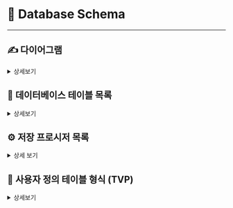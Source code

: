 # 📘 Database Schema
---
## ✍ 다이어그램
<details> <summary> 상세보기 </summary>
</details>

## 🧱 데이터베이스 테이블 목록

<details><summary> 상세보기 </summary>
    
  <details><summary>📄 <strong>`accesslog` 테이블</strong>
  
  > 직원 접속 로그</summary>
  
  | 칼럼명 | 자료형 | NULL 여부 | PK/Index | 참조 관계 | 설명 |
  |---|---|---|---|---|---|
  | acslog_type | int | ❌ | | | 로그 유형 |
  | acslog_emp | int | ❌ | | FK → empoyee | 접속 직원 |
  | acslog_param | int | ❌ | | | 대상 파라미터 |
  | acslog_date | int | ❌ | | | 접속 시간 |
  ---
  </details>
  
  <details><summary>📄 <strong>`accpermission` 테이블</strong>
  
  > 직원 권한 설정</summary>
  
  | 칼럼명 | 자료형 | NULL 여부 | PK/Index | 참조 관계 | 설명 |
  |---|---|---|---|---|---|
  | acper_emp | int | ✅ | FK | → employee | 직원코드 |
  | acper_permission | int | ✅ | | | 권한 유형 |
  | acper_status | int | ✅ | | | 상태 |
  | acper_idate | datetime | ❌ | | | 등록 일자 |
  | acper_udate | datetime | ❌ | | | 수정 일자 |
  ---
  </details>
   
  <details><summary>📄 <strong>`category` 테이블</strong>
  
  > 제품 분류
  </summary>
  
  | 칼럼명 | 자료형 | NULL 여부 | PK/Index | 참조 관계 | 설명 |
  |---|---|---|---|---|---|
  | cat_code | int | ❌ | | PK | 분류코드 |
  | cat_top | int | ❌ | | | 대분류 번호 |
  | cat_mid | int | ❌ | | | 중분류 번호 |
  | cat_bot | int | ❌ | | | 소분류 번호 |
  | cat_name_kr | int | ❌ | | | 분류명(한글) |
  | cat_name_en | int | ❌ | | | 분류명(영문) |
  | cat_idate | int | ❌ | | | 등록 일자 |
  | cat_udate | int | ✅ | | | 수정 일자 |
  | cat_status | int | ✅ | | | 상태 |
  ---
  </details>
  </br>
  <details><summary>📄 <strong>`closingbalance` 테이블</strong>
  
  > 전기이월 잔액</summary>
  
  | 칼럼명 | 자료형 | NULL 여부 | PK/Index | 참조 관계 | 설명 | 비고 |
  | --- | --- | --- | --- | --- | --- | --- |
  | cb_sup | int | ❌ | **PK** | | 공급사 코드 | 복합 PK (cb_sup, cb_date) |
  | cb_date | char(6) | ❌ | **PK** | | 기준 년월(YYYYMM) | 복합 PK |
  | cb_balance | int | ✅ | | | 잔액 | |
  | cb_idate | datetime | ✅ | | | 생성 일시 | |
  ---
  </details>
   
  <details><summary>📄 <strong>`config` 테이블</strong>
  
  > 환경설정 정보</summary>
  
  | 칼럼명 | 자료형 | NULL 여부 | PK/Index | 참조 관계 | 설명 | 비고 |
  | --- | --- | --- | --- | --- | --- | --- |
  | cf_code | int | ❌ | **PK** | | 설정 코드 | |
  | cf_name | nvarchar(50) | ✅ | | | 설정명 | |
  | cf_value | int | ❌ | | | 설정 값 | 시퀀스/카운터로 사용 |
  | cf_strvalue | nvarchar(100) | ✅ | | | 문자열 값 | |
  | cf_edate | datetime | ✅ | | | 수정 일시 | |
  ---
  </details>
   
  <details><summary>📄 <strong>`configlog` 테이블</strong>
  
  > 환경설정 수정 로그 테이블</summary>
  
  | 칼럼명 | 자료형 | NULL 여부 | PK/Index | 참조 관계 | 설명 | 비고 |
  | --- | --- | --- | --- | --- | --- | -- |
  | cfl_type | int | ✅ | | | 로그 유형 | |
  | cfl_emp | int | ✅ | | | 직원 코드 | |
  | cfl_before | nvarchar(100) | ✅ | | | 변경 전 | |
  | cfl_after | nvarchar(100) | ✅ | | | 변경 후 | |
  | cfl_date | datetime | ✅ | | | 변경 일시 | |
  | cfl_param | int | ✅ | | | 대상 식별자 | |
  ---
  </details>
   
  <details><summary>📄 <strong>`country` 테이블</strong>
  
  >국가 코드 정보
  </summary>
  
  | 칼럼명 | 자료형 | NULL 여부 | PK/Index | 참조 관계 | 설명 | 비고 |
  | --- | --- | --- | --- | --- | --- | -- |
  | ctry_code | int | ❌ | **PK** | | 국가 코드 | |
  | ctry_name | nvarchar(50) | ❌ | | | 국가명 | |
  | ctry_ems | int | ✅ | | | EMS 배송여부 | |
  | ctry_interpackair | int | ✅ | | | 항공 배송여부 | |
  | ctry_interpackship | int | ✅ | | | 선박 배송여부 | |
  | ctry_udate | datetime | ✅ | | | 수정 일시 | |
  | ctry_2code | varchar(4) | ✅ | | | 국가단축코드(2) | |
  | ctry_3code | varchar(6) | ✅ | | | 국가단축코드(3) | |
  ---
  </details>
   
  <details><summary>📄 <strong>`customer` 테이블</strong>
  
  >고객 정보
  </summary>
  
  | 칼럼명 | 자료형 | NULL 여부 | PK/Index | 참조 관계 | 설명 | 비고 |
  | --- | --- | --- | --- | --- | --- | -- |
  | cust_code | int | ❌ | **PK** | | 고객 코드 | |
  | cust_name | nvarchar(50) | ❌ | | | 고객명 | |
  | cust_cell | varchar(20) | ✅ | | | 휴대전화 | |
  | cust_email | varchar(50) | ✅ | | | 이메일 | |
  | cust_addr | varchar(100) | ✅ | | | 주소 | |
  | cust_grade | int | ✅ | | | 등급 | |
  | cust_status | int | ✅ | | | 상태 | |
  | cust_idate | datetime | ✅ | | | 등록 일시 | |
  | cust_udate | datetime | ✅ | | | 수정 일시 | |
  | cust_lastsaledate | datetime | ✅ | | | 최종 구매일 | |
  | cust_tell | varchar(20) | ✅ | | | 전화 | |
  | cust_country | int | ✅ | FK | country(ctry_code) | 국가 | |
  | cust_memo | varchar(200) | ✅ | | | 메모 | |
  | cust_point | int | ✅ | | | 포인트 | |
  | cust_key1 | varchar(30) | ✅ | | | 암호화값1| |
  | cust_key2 | varchar(30) | ✅ | | | 암호화값2 | |
  ---
  </details>
   
  <details><summary>📄 <strong>`customerlog` 테이블</strong>
  
  >고객정보 수정 로그</summary>
  
  | 칼럼명 | 자료형 | NULL 여부 | PK/Index | 참조 관계 | 설명 | 비고 |
  | --- | --- | --- | --- | --- | --- | -- |
  | custlog_type | int | ✅ | | | 유형 | |
  | custlog_before | varchar(50) | ✅ | | | 변경 전 | |
  | custlog_after | varchar(50) | ✅ | | | 변경 후 | |
  | custlog_param | int | ✅ | | | 대상 코드 | |
  | custlog_emp | int | ✅ | | | 작업자 | |
  | custlog_date | datetime | ✅ | | | 일시 | |
  ---
  </details>
   
  <details><summary>📄 <strong>`custorder` 테이블</strong>
  
  >고객주문
  </summary>
  
  | 칼럼명 | 자료형 | NULL 여부 | PK/Index | 참조 관계 | 설명 | 비고 |
  | --- | --- | --- | --- | --- | --- | -- |
  | cord_code | int | ❌ | **PK** | | 주문 코드 | |
  | cord_date | datetime | ❌ | | | 주문일 | |
  | cord_cust | int | ✅ | FK | customer(cust_code) | 고객 코드 | |
  | cord_status | int | ✅ | | | 상태 | |
  | cord_bprice | float | ✅ | | | 매입가 합계 | |
  | cord_amount_krw | int | ✅ | | | 결제 KRW | |
  | cord_amount_usd | float | ✅ | | | 결제 USD | |
  | cord_staff | int | ✅ | | | 담당자 | |
  | cord_idate | datetime | ✅ | | | 등록일 | |
  | cord_udate | datetime | ✅ | | | 수정일 | |
  | cord_memo | nvarchar(255) | ✅ | | | 메모 | |
  | cord_sdate | date | ✅ | | | 배송(출고)일 | |
  | cord_exchange | int | ✅ | | | 환율 | |
  | cord_address | nvarchar(100) | ✅ | | | 배송지 | |
  | cord_country | int | ✅ | FK | country(ctry_code) | 국가 | |
  | cord_shipping | int | ✅ | | | 배송수단 | |
  | cord_fee | float | ✅ | | | 수수료 | |
  | cord_sales | int | ✅ | | | 매출 코드 | |
  ---
  </details>
   
  <details><summary>📄 <strong>`custorderdetail` 테이블</strong>
  
  >고객주문 상세 내역</summary>
  
  | 칼럼명 | 자료형 | NULL 여부 | PK/Index | 참조 관계 | 설명 | 비고 |
  | --- | --- | --- | --- | --- | --- | --- |
  | cordd_code | int | ❌ | **PK** | | 주문 코드 | 복합 PK (cordd_code, cordd_seq) |
  | cordd_seq | int | ❌ | **PK** | | 순번 | 복합 PK |
  | cordd_pdt | int | ✅ | | | 상품 코드 | |
  | cordd_bprice | int | ✅ | | | 매입가 | |
  | cordd_orderqty | int | ✅ | | | 주문수량 | |
  | cordd_sprice | int | ✅ | | | 판매가 | |
  | cordd_offerkrw | float | ✅ | | | 제안가 KRW | |
  | cordd_offeruds | float | ✅ | | | 제안가 USD | |
  | cordd_amountusd | float | ✅ | | | 금액 USD | |
  | cordd_offerqty | int | ✅ | | | 제안 수량 | |
  | cordd_feeapply | int | ✅ | | | 수수료 적용 | |
  | cordd_status | int | ✅ | | | 상태 | |
  | cordd_memo | nvarchar(100) | ✅ | | | 메모 | |
  | cordd_pdtnumber | nvarchar(50) | ✅ | | | 상품번호 텍스트 | |
  | cordd_amountkrw | float | ✅ | | | 금액 KRW | |
  ---
  </details>
   
  <details><summary>📄 <strong>`custorderlog` 테이블</strong>
  
  >고객주문 수정 로그</summary>
  
  | 칼럼명 | 자료형 | NULL 여부 | PK/Index | 참조 관계 | 설명 | 비고 |
  | --- | --- | --- | --- | --- | --- | -- |
  | cordlog_type | int | ✅ | | | 유형 | |
  | cordlog_befor | varchar(50) | ✅ | | | 변경 전 | |
  | cordlog_after | varchar(50) | ✅ | | | 변경 후 | |
  | cordlog_param | int | ✅ | | | 대상 코드 | |
  | cordlog_emp | int | ✅ | | | 작업자 | |
  | cordlog_date | datetime | ✅ | | | 일시 | |
  ---
  </details>
   
  <details><summary>📄 <strong>`dailyreport` 테이블</strong>
  
  >일결산 상품 정보 테이블</summary>
  
  | 칼럼명 | 자료형 | NULL 여부 | PK/Index | 참조 관계 | 설명 | 비고 |
  | --- | --- | --- | --- | --- | --- | --- |
  | dayr_date | int | ❌ | **PK** | | 기준일(YYYYMMDD 등) | 복합 PK (dayr_date, dayr_pdt) |
  | dayr_pdt | int | ❌ | **PK** | | 상품 코드 | 복합 PK |
  | dayr_sprice | int | ✅ | | | 판매가 | |
  | dayr_bprice | float | ✅ | | | 매입가 | |
  | dayr_beginstock | int | ✅ | | | 기초재고 | |
  | dayr_endstock | int | ✅ | | | 기말재고 | |
  | dayr_purqty | int | ✅ | | | 매입수량 | |
  | dayr_purAmount | float | ✅ | | | 매입금액 | |
  | dayr_saleqty | int | ✅ | | | 판매수량 | |
  | dayr_saleAmount | int | ✅ | | | 판매금액 | |
  | dayr_bstockamount | int | ✅ | | | 기초재고금액 | |
  | dayr_estockamount | int | ✅ | | | 기말재고금액 | |
  | dayr_top | int | ✅ | | | 분류-대 | |
  | dayr_mid | int | ✅ | | | 분류-중 | |
  | dayr_bot | int | ✅ | | | 분류-소 | |
  | dayr_sup | int | ✅ | | | 공급사 | |
  | dayr_ledgerstock | int | ✅ | | | 장부재고 | |
  | dayr_loststock | int | ✅ | | | 분실재고 | |
  | dayr_taxable | int | ✅ | | | 과세 | |
  | dayr_taxfree | int | ✅ | | | 면세 | |
  | dayr_paycash | float | ✅ | | | 현금결제 | |
  | dayr_paycard | float | ✅ | | | 카드결제 | |
  | dayr_payaccount | float | ✅ | | | 계좌이체 | |
  | dayr_paypoint | float | ✅ | | | 포인트 | |
  ---
  </details>
   
  <details><summary>📄 <strong>`delivery` 테이블</strong>
  
  >배달정보 </summary>
  
  | 칼럼명 | 자료형 | NULL 여부 | PK/Index | 참조 관계 | 설명 | 비고 |
  | --- | --- | --- | --- | --- | --- | --- |
  | del_code | int | ❌ | **PK** | | 배송 코드 | |
  | del_cust | int | ✅ | FK | customer(cust_code) | 고객 코드 | |
  | del_country | int | ❌ | | | 국가 코드 | |
  | del_addr | varchar(200) | ❌ | | | 주소 | |
  | del_recipient | varchar(100) | ❌ | | | 수령인 | |
  | del_tel | varchar(50) | ❌ | | | 연락처 | |
  | del_invoice | varchar(50) | ✅ | | | 운송장번호 | |
  | del_idate | datetime | ✅ | | | 등록일 | |
  | del_udate | datetime | ✅ | | | 수정일 | |
  | del_salecode | int | ✅ | FK | sales(sale_code) | 매출 코드 | |
  | del_status | int | ✅ | | | 상태 | |
  ---
  </details>
   
  <details><summary>📄 <strong>`emplog` 테이블</strong>
  
  >직원 수정 로그</summary>
  
  | 칼럼명 | 자료형 | NULL 여부 | PK/Index | 참조 관계 | 설명 | 비고 |
  | --- | --- | --- | --- | --- | --- | -- |
  | emplog_type | int | ✅ | | | 유형 | |
  | emplog_before | varchar(50) | ✅ | | | 변경 전 | |
  | emplog_after | varchar(50) | ✅ | | | 변경 후 | |
  | emplog_param | int | ✅ | | | 대상 | |
  | emplog_emp | int | ✅ | | | 작업자 | |
  | emplog_date | datetime | ✅ | | | 일시 | |
  | emplog_param2 | int | ✅ | | | 보조 파라미터 | |
  ---
  </details>
   
  <details><summary>📄 <strong>`employee` 테이블</strong>
  
  >직원정보</summary>
  
  | 칼럼명 | 자료형 | NULL 여부 | PK/Index | 참조 관계 | 설명 | 비고 |
  | --- | --- | --- | --- | --- | --- | -- |
  | emp_code | int | ❌ | **PK** | | 직원 코드 | |
  | emp_name | nvarchar(50) | ❌ | | | 이름 | |
  | emp_password | varchar(255) | ✅ | | | 비밀번호 해시 | |
  | emp_level | nvarchar(30) | ❌ | | | 직급/레벨 | |
  | emp_cell | nvarchar(20) | ✅ | | | 휴대전화 | |
  | emp_email | nvarchar(50) | ✅ | | | 이메일 | |
  | emp_addr | nvarchar(100) | ✅ | | | 주소 | |
  | emp_status | int | ❌ | | | 상태 | |
  | emp_idate | datetime | ✅ | | | 입사/등록일 | |
  | emp_udate | datetime | ✅ | | | 수정일 | |
  | emp_memo | nvarchar(200) | ✅ | | | 메모 | |
  ---
  </details>
   
  <details><summary>📄 <strong>`payment` 테이블</strong>
  
  >공급사 결제 내역</summary>
  
  
  | 칼럼명 | 자료형 | NULL 여부 | PK/Index | 참조 관계 | 설명 | 비고 |
  | --- | --- | --- | --- | --- | --- | -- |
  | pay_code | int | ❌ | **PK** | | 지급 코드 | |
  | pay_sup | int | ❌ | **IDX_payment**, FK | supplier(sup_code) | 공급사 | |
  | pay_purcode | int | ✅ | | | 매입 코드 | |
  | pay_paycash | int | ✅ | | | 현금 | |
  | pay_accounttransfer | int | ✅ | | | 계좌이체 | |
  | pay_paycredit | int | ✅ | | | 카드 | |
  | pay_idate | datetime | ✅ | | | 등록일 | |
  | pay_udate | datetime | ✅ | | | 수정일 | |
  | pay_date | datetime | ❌ | | | 지급일 | |
  | pay_paynote | int | ✅ | | | 어음 | |
  | pay_DC | int | ✅ | | | DC | |
  | pay_coupone | int | ✅ | | | 쿠폰 | |
  | pay_supsiby | int | ✅ | | | 상계 | |
  | pay_etc | int | ✅ | | | 기타 | |
  | pay_bank | varchar(20) | ✅ | | | 은행 | |
  | pay_account | varchar(20) | ✅ | | | 계좌 | |
  | pay_depasitor | varchar(20) | ✅ | | | 예금주 | |
  | pay_memo | varchar(100) | ✅ | | | 메모 | |
  | pay_type | int | ❌ | | | 지급 유형 | |
  | pay_status | int | ❌ | | | 상태 | |
  | pay_emp | int | ✅ | | | 처리 직원 | |
  ---
  </details>
   
  <details><summary>📄 <strong>`paymentlog` 테이블</strong>
  
  >공급사 결제 내역 수정 로그</summary>
  
  
  | 칼럼명 | 자료형 | NULL 여부 | PK/Index | 참조 관계 | 설명 | 비고 |
  | --- | --- | --- | --- | --- | --- | -- |
  | paylog_type | int | ✅ | | | 유형 | |
  | paylog_before | varchar(50) | ✅ | | | 변경 전 | |
  | paylog_after | varchar(50) | ✅ | | | 변경 후 | |
  | paylog_param | int | ✅ | | | 대상 코드 | |
  | paylog_emp | int | ✅ | | | 작업자 | |
  | paylog_date | datetime | ✅ | | | 일시 | |
  ---
  </details>
   
  <details><summary>📄 <strong>`pointhistory` 테이블</strong>
  
  >회원포인트 변경내역</summary>
  
  | 칼럼명 | 자료형 | NULL 여부 | PK/Index | 참조 관계 | 설명 | 비고 |
  | --- | --- | --- | --- | --- | --- | -- |
  | ph_type | int | ✅ | | | 유형 | |
  | ph_cust | int | ✅ | | | 고객 코드 | |
  | ph_param | int | ✅ | | | 관련 코드 | |
  | ph_point | int | ✅ | | | 변동 포인트 | |
  | ph_previous | int | ✅ | | | 이전 포인트 | |
  | ph_date | datetime | ✅ | | | 일시 | |
  | ph_seq | int | ✅ | | | 일련번호 | |
  ---
  </details>
   
  <details><summary>📄 <strong>`product` 테이블</strong>
  
  >제품정보 </summary>
  
  | 칼럼명 | 자료형 | NULL 여부 | PK/Index | 참조 관계 | 설명 | 비고 |
  | --- | --- | --- | --- | --- | --- | --- |
  | pdt_code | int | ❌ | **PK** | | 상품 코드 | |
  | pdt_name_kr | nvarchar(50) | ❌ | | | 상품명(국문) | |
  | pdt_name_en | nvarchar(50) | ✅ | | | 상품명(영문) | |
  | pdt_number | nvarchar(30) | ✅ | | | 품번 | |
  | pdt_spec | nvarchar(30) | ✅ | | | 규격 | |
  | pdt_top | int | ✅ | **IDX_product** | | 분류-대 | 다중 컬럼 인덱스 |
  | pdt_mid | int | ✅ | **IDX_product** | | 분류-중 | 다중 컬럼 인덱스 |
  | pdt_bot | int | ✅ | **IDX_product** | | 분류-소 | 다중 컬럼 인덱스 |
  | pdt_stock | int | ✅ | | | 재고 | |
  | pdt_status | int | ✅ | | | 상태 | |
  | pdt_bprice | int | ✅ | | | 매입가 | |
  | pdt_sprice_krw | int | ✅ | | | 판매가(KRW) | |
  | pdt_sprice_usd | decimal(18,2) | ✅ | | | 판매가(USD) | |
  | pdt_weight | decimal(18,2) | ✅ | | | 중량 | |
  | pdt_width | decimal(18,2) | ✅ | | | 가로 | |
  | pdt_length | decimal(18,2) | ✅ | | | 세로 | |
  | pdt_height | decimal(18,2) | ✅ | | | 높이 | |
  | pdt_idate | datetime | ✅ | | | 등록일 | |
  | pdt_udate | datetime | ✅ | | | 수정일 | |
  | pdt_tax | int | ❌ | | | 과세구분 | |
  | pdt_sup | int | ✅ | **IDX_product1**, FK | supplier(sup_code) | 공급사 | |
  | pdt_point | int | ✅ | | | 적립 포인트 | |
  | pdt_memo | varchar(100) | ✅ | | | 메모 | |
  ---
  </details>
   
  <details><summary>📄 <strong>`productlog` 테이블</strong>
  
  > 제품변경 로그</summary>
  
  | 칼럼명 | 자료형 | NULL 여부 | PK/Index | 참조 관계 | 설명 | 비고 |
  | --- | --- | --- | --- | --- | --- | -- |
  | pdtlog_type | int | ✅ | | | 유형 | |
  | pdtlog_before | varchar(50) | ✅ | | | 변경 전 | |
  | pdtlog_after | varchar(50) | ✅ | | | 변경 후 | |
  | pdtlog_param | int | ✅ | | | 대상 코드 | |
  | pdtlog_emp | int | ✅ | | | 작업자 | |
  | pdtlog_date | datetime | ✅ | | | 일시 | |
  ---
  </details>
   
  <details><summary>📄 <strong>`catpurchaseegory` 테이블</strong>
  
  >매입전표</summary>
  
  | 칼럼명 | 자료형 | NULL 여부 | PK/Index | 참조 관계 | 설명 | 비고 |
  | --- | --- | --- | --- | --- | --- | -- |
  | pur_code | int | ❌ | **PK** | | 매입 코드 | |
  | pur_date | datetime | ✅ | **IDX_purchase1** | | 매입일 | |
  | pur_idate | datetime | ✅ | | | 등록일 | |
  | pur_udate | datetime | ✅ | | | 수정일 | |
  | pur_sup | int | ✅ | **IDX_purchase**, FK | supplier(sup_code) | 공급사 | |
  | pur_amount | float | ✅ | | | 매입금액 | |
  | pur_payment | float | ✅ | | | 지급금액 | |
  | pur_type | int | ✅ | | | 유형 | |
  | pur_note | varchar(50) | ✅ | | | 비고 | |
  | pur_taxable | int | ❌ | | | 과세 | |
  | pur_taxfree | int | ❌ | | | 면세 | |
  | pur_emp | int | ✅ | FK | employee(emp_code) | 담당자 | |
  ---
  </details>
   
  <details><summary>📄 <strong>`purchaselog` 테이블</strong>
  
  > 매입 수정 로그</summary>
  
  | 칼럼명 | 자료형 | NULL 여부 | PK/Index | 참조 관계 | 설명 | 비고 |
  | --- | --- | --- | --- | --- | --- | -- |
  | purlog_type | int | ✅ | | | 유형 | |
  | purlog_before | varchar(50) | ✅ | | | 변경 전 | |
  | purlog_after | varchar(50) | ✅ | | | 변경 후 | |
  | purlog_param | int | ✅ | | | 대상 코드 | |
  | purlog_emp | int | ✅ | | | 작업자 | |
  | purlog_date | datetime | ✅ | | | 일시 | |
  | purlog_param2 | int | ✅ | | | 보조 파라미터 | |
  | purlog_order | int | ✅ | | | 정렬/순번 | |
  ---
  </details>
   
  <details><summary>📄 <strong>`purdetail` 테이블</strong></summary>
  
  >매입상세내역
  
  | 칼럼명 | 자료형 | NULL 여부 | PK/Index | 참조 관계 | 설명 | 비고 |
  | --- | --- | --- | --- | --- | --- | --- |
  | purd_code | int | ❌ | **IDX_purdetail**, FK | purchase(pur_code) | 매입 코드 | |
  | purd_purchase | int | ✅ | | | (예비)매입 코드 | |
  | purd_pdt | int | ✅ | **IDX_purdetail1**, FK | product(pdt_code) | 상품 코드 | |
  | purd_qty | int | ✅ | | | 수량 | |
  | purd_bprice | float | ✅ | | | 매입가 | |
  | purd_amount | float | ✅ | | | 금액 | |
  | purd_sprice | int | ✅ | | | 판매가 | |
  | purd_memo | nvarchar(50) | ✅ | | | 메모 | |
  | purd_status | int | ✅ | | | 상태 | |
  | purd_idate | datetime | ✅ | | | 등록일 | |
  | purd_udate | datetime | ✅ | | | 수정일 | |
  | purd_seq | int | ❌ | | | 순번 | |
  ---
  </details>
   
  <details><summary>📄 <strong>`purorder` 테이블</strong>
  
  >발주전표</summary>
  
  | 칼럼명 | 자료형 | NULL 여부 | PK/Index | 참조 관계 | 설명 | 비고 |
  | --- | --- | --- | --- | --- | --- | -- |
  | pord_code | int | ❌ | **PK** | | 발주 코드 | |
  | pord_sup | int | ✅ | **IDX_purorder**, FK | supplier(sup_code) | 공급사 | |
  | pord_date | datetime | ✅ | **IDX_purorder1** | | 발주일 | |
  | pord_arrivaldate | datetime | ✅ | | | 입고예정일 | |
  | pord_Amount | int | ✅ | | | 발주금액 | |
  | pord_idate | datetime | ✅ | | | 등록일 | |
  | pord_udate | datetime | ✅ | | | 수정일 | |
  | pord_type | int | ✅ | | | 유형 | |
  | pord_note | varchar(100) | ✅ | | | 비고 | |
  | pord_status | int | ✅ | | | 상태 | |
  ---
  </details>
   
  <details><summary>📄 <strong>`purorderdetail` 테이블</strong>
  
  >발주상세내역</summary>
  
  | 칼럼명 | 자료형 | NULL 여부 | PK/Index | 참조 관계 | 설명 | 비고 |
  | --- | --- | --- | --- | --- | --- | -- |
  | pordd_code | int | ❌ | **IDX_purorderdetail**, FK | purorder(pord_code) | 발주 코드 | |
  | pordd_pdt | int | ✅ | **IDX_purorderdetail1**, FK | product(pdt_code) | 상품 코드 | |
  | pordd_qty | int | ✅ | | | 수량 | |
  | pordd_bprice | float | ✅ | | | 매입가 | |
  | pordd_sprice | int | ✅ | | | 판매가 | |
  | pordd_amount | int | ✅ | | | 금액 | |
  | pordd_idate | datetime | ✅ | | | 등록일 | |
  | pordd_udate | datetime | ✅ | | | 수정일 | |
  | pordd_seq | int | ✅ | | | 순번 | |
  | pordd_status | int | ✅ | | | 상태 | |
  ---
  </details>
   
  <details><summary>📄 <strong>`saledetail` 테이블</strong>
  
  >판매상세내역</summary>
  
  | 칼럼명 | 자료형 | NULL 여부 | PK/Index | 참조 관계 | 설명 | 비고 |
  | --- | --- | --- | --- | --- | --- | -- |
  | saled_code | int | ❌ | **IDX_saledetail**, FK | sales(sale_code) | 매출 코드 | |
  | saled_pdt | int | ❌ | **IDX_saledetail1**, FK | product(pdt_code) | 상품 코드 | |
  | saled_bprice | int | ✅ | | | 매입가 | |
  | saled_sprice_krw | int | ✅ | | | 판매가(KRW) | |
  | saled_sprice_usd | float | ✅ | | | 판매가(USD) | |
  | saled_dc | int | ✅ | | | 할인 | |
  | saled_qty | int | ❌ | | | 수량 | |
  | saled_amount_krw | int | ✅ | | | 금액(KRW) | |
  | saled_amount_usd | float | ✅ | | | 금액(USD) | |
  | saled_tax | int | ✅ | | | 세액 | |
  | saled_point | int | ✅ | | | 포인트 | |
  ---
  </details>
   
  <details><summary>📄 <strong>`salepay` 테이블</strong>
  
  >판매결제내역</summary>
  
  | 칼럼명 | 자료형 | NULL 여부 | PK/Index | 참조 관계 | 설명 | 비고 |
  | --- | --- | --- | --- | --- | --- | -- |
  | spay_code | int | ❌ | **PK** | | 결제 코드 | |
  | spay_cash_krw | int | ✅ | | | 현금(KRW) | |
  | spay_cash_use | float | ✅ | | | 현금(외화) | |
  | spay_account_krw | int | ✅ | | | 계좌(KRW) | |
  | spay_account_usd | float | ✅ | | | 계좌(USD) | |
  | spay_credit_krw | int | ✅ | | | 카드(KRW) | |
  | spay_credit_usd | float | ✅ | | | 카드(USD) | |
  | spay_point_krw | int | ✅ | | | 포인트(KRW) | |
  | spay_point_usd | float | ✅ | | | 포인트(USD) | |
  | spay_exchenge | int | ✅ | | | 환율 | |
  | spay_salecode | int | ✅ | FK | sales(sale_code) | 매출 코드 | |
  | spay_idate | datetime | ✅ | | | 등록일 | |
  | spay_udate | datetime | ✅ | | | 수정일 | |
  ---
  </details>
   
  <details><summary>📄 <strong>`sales` 테이블</strong>
  
  >판매내역</summary>
  
  | 칼럼명 | 자료형 | NULL 여부 | PK/Index | 참조 관계 | 설명 | 비고 |
  | --- | --- | --- | --- | --- | --- | --- |
  | sale_code | int | ❌ | **PK** | | 매출 코드 | |
  | sale_date | datetime | ✅ | | | 거래일 | |
  | sale_cust | int | ✅ | **IDX_sales** | | 고객 코드 | FK 미선언(인덱스만 존재) |
  | sale_type | int | ✅ | | | 유형 | |
  | sale_bprice | float | ✅ | | | 매입가 합계 | |
  | sale_sprice_krw | int | ✅ | | | 매출액(KRW) | |
  | sale_sprice_usd | float | ✅ | | | 매출액(USD) | |
  | sale_dc | int | ✅ | | | 할인 | |
  | sale_tax | float | ✅ | | | 세액 | |
  | sale_reward | int | ✅ | | | 적립금 | |
  | sale_origine | int | ✅ | | | 원거래 | |
  | sale_udate | datetime | ✅ | | | 수정일 | |
  | sale_delivery | int | ✅ | | | 배송 방식 | |
  | sale_delfee | int | ✅ | | | 배송비 | |
  | sale_emp | int | ✅ | FK | employee(emp_code) | 담당자 | |
  ---
  </details>
   
  <details><summary>📄 <strong>`supplier` 테이블</strong>
  
  >공급사 정보</summary>
  
  | 칼럼명 | 자료형 | NULL 여부 | PK/Index | 참조 관계 | 설명 | 비고 |
  | --- | --- | --- | --- | --- | --- | -- |
  | sup_code | int | ❌ | **PK** | | 공급사 코드 | |
  | sup_name | varchar(50) | ❌ | | | 상호 | |
  | sup_bzno | varchar(20) | ✅ | | | 사업자번호 | |
  | sup_bztype | varchar(30) | ✅ | | | 업태 | |
  | sup_industry | varchar(30) | ✅ | | | 업종 | |
  | sup_tel | varchar(20) | ✅ | | | 전화 | |
  | sup_fax | varchar(20) | ✅ | | | 팩스 | |
  | sup_manager | varchar(30) | ✅ | | | 담당자 | |
  | sup_cel | varchar(20) | ✅ | | | 담당자 휴대폰 | |
  | sup_ceoname | varchar(30) | ✅ | | | 대표자 | |
  | sup_ceotel | char(20) | ✅ | | | 대표 전화 | |
  | sup_email | varchar(50) | ✅ | | | 이메일 | |
  | sup_url | varchar(100) | ✅ | | | 홈페이지 | |
  | sup_status | int | ✅ | | | 상태 | |
  | sup_memo | varchar(50) | ✅ | | | 메모 | |
  | sup_bank | varchar(10) | ✅ | | | 은행 | |
  | sup_account | varchar(20) | ✅ | | | 계좌 | |
  | sup_accname | varchar(30) | ✅ | | | 예금주 | |
  | sup_idate | datetime | ✅ | | | 등록일 | |
  | sup_address | varchar(100) | ✅ | | | 주소 | |
  | sup_paytype | int | ❌ | | | 결제 조건 | |
  ---
  </details>
   
  <details><summary>📄 <strong>`supplierlog` 테이블</strong>
  
  >공급사 변경 로그</summary>
  
  | 칼럼명 | 자료형 | NULL 여부 | PK/Index | 참조 관계 | 설명 | 비고 |
  | ----- | ----- | ----- | ----- | ----- | ----- | ----- |
  | suplog_type | int | ✅ | | | 유형 | |
  | suplog_before | varchar(50) | ✅ | | | 변경 전 | |
  | suplog_after | varchar(50) | ✅ | | | 변경 후 | |
  | suplog_param | int | ✅ | | | 대상 코드 | |
  | suplog_emp | int | ✅ | | | 작업자 | |
  | suplog_date | datetime | ✅ | | | 일시 | |
  ---
  </details>
   
  <details><summary>📄 <strong>`worktable` 테이블</strong>
  
  >일결산 작업 기록
  </summary>
  
  | 칼럼명 | 자료형 | NULL 여부 | PK/Index | 참조 관계 | 설명 | 비고 |
  | --- | --- | --- | --- | --- | --- | --- |
  | work_date | int | ❌ | **PK** | | 작업 기준일 | 복합 PK (work_date, work_type) |
  | work_type | int | ❌ | **PK** | | 작업 유형 | 복합 PK |
  | work_exestart | datetime | ✅ | | | 시작 일시 | |
  | work_exeend | datetime | ✅ | | | 종료 일시 | |
  | work_emp | int | ✅ | | | 실행 직원 | |
  | work_saleupdate | int | ✅ | | | 매출 갱신 수 | |
  | work_purupdate | int | ✅ | | | 매입 갱신 수 | |
  | work_param | int | ✅ | | | 파라미터 | |
  </details>
</details>

## ⚙️ 저장 프로시저 목록

<details>
<summary>상세 보기</summary>

## 🔹 usp_UpdateConfig [환경설정 채번 코드 수정]

각 항목의 최신 채번 코드/문자값을 갱신합니다. 신규 등록 직후 공통으로 호출됩니다.

```

CREATE PROCEDURE [dbo].[usp_UpdateConfig]
    @code int, 
    @value int,
    @str varchar(50)
AS
BEGIN 
    SET NOCOUNT ON;
    UPDATE config
       SET cf_value  = @value,
           cf_strvalue = @str,
           cf_edate  = GETDATE()
     WHERE cf_code  = @code;
END
```
---
## 🔹 usp_InsertEmpAccessLog [사원 접근 로그 기록]

화면/기능 접근 등 사원 행위를 accesslog에 적재합니다.
```
CREATE PROCEDURE [dbo].[usp_InsertEmpAccessLog]
    @logType int,
    @empCode int,
    @parameter int
AS
BEGIN
    SET NOCOUNT ON;
    INSERT INTO accesslog(acslog_type, acslog_emp, acslog_param, acslog_date)
    VALUES(@logType, @empCode, @parameter, GETDATE());
END
```
---
## 🔹 usp_InsertEmployee [사원 등록]

신규 사원을 등록하고, 설정코드(cf_code=16)의 채번을 갱신합니다.
```
CREATE PROCEDURE [dbo].[usp_InsertEmployee]
    @empName varchar(50) ,
    @empPassword varchar(50),
    @empLevel varchar(20),
    @empCell varchar(20),
    @empEmain varchar(200),
    @empAddr varchar(250),
    @empStatus int,
    @empMemo varchar(50)
AS
BEGIN
    SET NOCOUNT ON;
    DECLARE @empCode int;
    SET @empCode = (SELECT MAX(ISNULL(cf_value,0)) + 1 FROM config WHERE cf_code = 16);

    INSERT INTO employee
        (emp_code, emp_name, emp_password, emp_level, emp_cell, emp_addr,
         emp_status, emp_idate, emp_udate, emp_memo)
    VALUES
        (@empCode, @empName, @empPassword, @empLevel, @empCell, @empAddr,
         @empStatus, GETDATE(), GETDATE(), @empMemo);

    EXEC usp_UpdateConfig @code = 16, @value = @empCode, @str = '';
END
```
---
## 🔹 usp_InsertLog [범용 로그 일괄 입력]

전달받은 테이블 타입(dbo.logInfo) 데이터를 대상 로그 테이블에 일괄 적재합니다. @target 값으로 목적 테이블을 구분합니다.
```
CREATE PROCEDURE [dbo].[usp_InsertLog]
    @target varchar(50),
    @logs dbo.logInfo READONLY
AS
BEGIN
    SET NOCOUNT ON;

    IF @target = 'ProductLog'
    BEGIN
        INSERT INTO productlog(pdtlog_type, pdtlog_before, pdtlog_after, pdtlog_param, pdtlog_emp, pdtlog_date)
        SELECT logType, beforeValue, afterValue, empCode, logParam, GETDATE() FROM @logs;
    END
    ELSE IF @target = 'SupplierLog'
    BEGIN
        INSERT INTO supplierlog(suplog_type, suplog_before, suplog_after, suplog_param, suplog_emp, suplog_date)
        SELECT logType, beforeValue, afterValue, empCode, logParam, GETDATE() FROM @logs;
    END
    ELSE IF @target = 'PaymentLog'
    BEGIN
        INSERT INTo paymentlog(paylog_type, paylog_before, paylog_after, paylog_param, paylog_emp, paylog_date)
        SELECT logType, beforeValue, afterValue, empCode, logParam, GETDATE() FROM @logs;
    END
    ELSE IF @target = 'CustomerLog'
    BEGIN
        INSERT INTO customerlog(custlog_type, custlog_before, custlog_after, custlog_param, custlog_emp, custlog_date)
        SELECT logType, beforeValue, afterValue, empCode, logParam, GETDATE() FROM @logs;
    END
    ELSE IF @target = 'AccessLog'
    BEGIN
        INSERT INTO accesslog(acslog_type, acslog_emp, acslog_param, acslog_date)
        SELECT logType, empCode, logParam, GETDATE() FROM @logs;
    END
    ELSE IF @target = 'EmployeeLog'
    BEGIN
        INSERT INTO emplog(emplog_type, emplog_before, emplog_after, emplog_param, emplog_emp, emplog_date)
        SELECT logType, beforeValue, afterValue, empCode, logParam, GETDATE() FROM @logs;
    END 
END
```
---
## 🔹 usp_InsertProduct [상품 등록]

신규 상품을 등록하고, 설정코드(cf_code=15)의 채번을 갱신합니다.
```
CREATE PROCEDURE [dbo].[usp_InsertProduct]
    @pdtNumber  varchar(20),
    @pdtNameKr  varchar(50),
    @pdtNameEn  varchar(40),
    @pdtSup     int, 
    @pdtTop     int,
    @pdtMid     int,
    @pdtBot     int,
    @pdtStatus  int,
    @pdtBprice  decimal,
    @pdtPriceKrw int,
    @pdtPriceUsd decimal,
    @pdtWeight  decimal,
    @pdtWidth   decimal,
    @pdtLength  decimal,
    @pdtHeight  decimal,
    @pdtTax     int
AS 
BEGIN 
    SET NOCOUNT ON;

    DECLARE @pdtCode int;
    SET @pdtCode = (SELECT ISNULL(cf_value, 0) + 1 FROM config WHERE cf_code = 15);

    INSERT INTO product
        (pdt_code, pdt_number, pdt_name_kr, pdt_name_en, pdt_sup,
         pdt_top, pdt_mid, pdt_bot, pdt_status, pdt_bprice,
         pdt_sprice_krw, pdt_sprice_usd, pdt_weight, pdt_width,
         pdt_length, pdt_height, pdt_tax, pdt_stock, pdt_idate, pdt_udate)
    VALUES
        (@pdtCode, @pdtNumber, @pdtNameKr, @pdtNameEn, @pdtSup,
         @pdtTop, @pdtMid, @pdtBot, @pdtStatus, @pdtBprice,
         @pdtPriceKrw, @pdtPriceUsd, @pdtWeight, @pdtWidth,
         @pdtLength, @pdtHeight, @pdtTax, 0, GETDATE(), GETDATE());

    EXEC usp_UpdateConfig @code = 15, @value = @pdtCode, @str = '';
END
```
🔹 usp_UpdateEmployee [직원 정보 수정]

직원 정보를 갱신합니다.

```
CREATE PROCEDURE [dbo].[usp_UpdateEmployee]
    @empCode int,
    @empName varchar(50) ,
    @empPassword varchar(50),
    @empLevel varchar(20),
    @empCell varchar(20),
    @empEmain varchar(200),
    @empAddr varchar(250),
    @empStatus int,
    @empMemo varchar(50)
AS
BEGIN
    SET NOCOUNT ON;

	UPDATE employee 
	SET emp_name = @empName,
	emp_password =  @empPassword,
	emp_level =  @empLevel,	 
	emp_cell =  @empCell,
	emp_addr =  @empAddr,
	emp_status =  @empStatus,
	emp_udate =  GETDATE(),
	emp_memo =  @empMemo
	WHERE emp_code = @empCode;
END
```
---

## 🔹 usp_UpdateProduct [상품 정보 수정]

상품 기본 정보를 갱신합니다.
```
CREATE PROCEDURE [dbo].[usp_UpdateProduct]
    @pdtCode   int,
    @pdtNumber varchar(20),
    @pdtNameKr varchar(50),
    @pdtNameEn varchar(40),
    @pdtSup    int, 
    @pdtTop    int,
    @pdtMid    int,
    @pdtBot    int,
    @pdtStatus int,
    @pdtBprice decimal,
    @pdtPriceKrw int,
    @pdtPriceUsd decimal,
    @pdtWeight decimal,
    @pdtWidth  decimal,
    @pdtLength decimal,
    @pdtHeight decimal,
    @pdtTax    int
AS 
BEGIN 
    SET NOCOUNT ON;

    UPDATE product
       SET pdt_number     = @pdtNumber,
           pdt_name_kr    = @pdtNameKr, 
           pdt_name_en    = @pdtNameEn, 
           pdt_sup        = @pdtSup,
           pdt_top        = @pdtTop, 
           pdt_mid        = @pdtMid, 
           pdt_bot        = @pdtBot, 
           pdt_status     = @pdtStatus, 
           pdt_bprice     = @pdtBprice, 
           pdt_sprice_krw = @pdtPriceKrw, 
           pdt_sprice_usd = @pdtPriceUsd, 
           pdt_weight     = @pdtWeight, 
           pdt_width      = @pdtWidth, 
           pdt_length     = @pdtLength, 
           pdt_height     = @pdtHeight, 
           pdt_tax        = @pdtTax, 
           pdt_udate      = GETDATE()
     WHERE pdt_code       = @pdtCode;
END
```
---
</details>

## 🧩 사용자 정의 테이블 형식 (TVP)

<details>
  <summary>상세보기</summary>
  
  ### 🔹 loginfo 
> 각종 로그를 기록 할 때 사용됩니다.

**🛠️ 사용 프로시저:**  
- `usp_InsertLog`

**📋 컬럼 구성:**

| 컬럼명 | 데이터형 | NULL 여부 | 설명 |
|--------|-----------|------------|------|
| logtype | int | ❌ | 로그 타입 |
| beforeValue | varchar(50) | ✅ | 변경 전 데이터 |
| afterValue | varchar(50) | ✅ | 변경 후 데이터 |
| logParam | int | ❌ | 적용 파라미터 |
| empCode | int | ❌ | 직원코드 |

</details>
